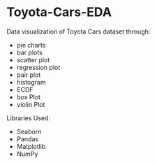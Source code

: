# Toyota-Cars-EDA
Data visualization of Toyota Cars dataset through:
* pie charts
* bar plots
* scatter plot
* regression plot
* pair plot
* histogram
* ECDF
* box Plot
* violin Plot

Libraries Used:
* Seaborn
* Pandas
* Matplotlib
* NumPy
